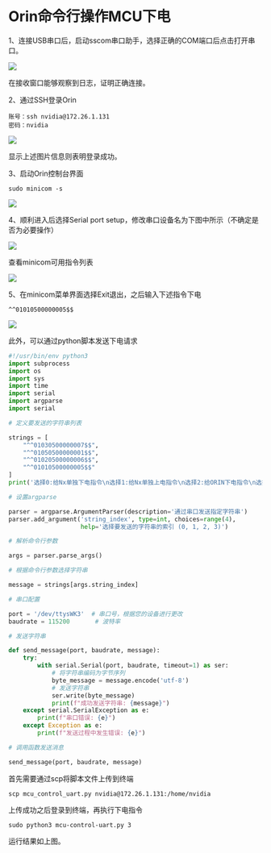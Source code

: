 # Orin命令行操作MCU下电

1、连接USB串口后，启动sscom串口助手，选择正确的COM端口后点击打开串口。

![](https://s2.loli.net/2024/07/09/eLiTjVYBIzvxuFm.png)

在接收窗口能够观察到日志，证明正确连接。

2、通过SSH登录Orin

```
账号：ssh nvidia@172.26.1.131
密码：nvidia
```

![](https://s2.loli.net/2024/07/09/nxwJRL9oPE6tijV.png)

显示上述图片信息则表明登录成功。

3、启动Orin控制台界面

```
sudo minicom -s
```

![](https://s2.loli.net/2024/07/09/syX75RYuQZPbEaL.png)

4、顺利进入后选择Serial port setup，修改串口设备名为下图中所示（不确定是否为必要操作）

![](https://s2.loli.net/2024/07/09/L8c3V7AgRObjkMv.png)

查看minicom可用指令列表

![](https://s2.loli.net/2024/07/09/7yP9TqxeLR3tsjI.png)

5、在minicom菜单界面选择Exit退出，之后输入下述指令下电

```
^^01010500000005$$
```

![](https://s2.loli.net/2024/07/09/a7GoXsQAOPe3zjJ.png)

此外，可以通过python脚本发送下电请求

```python
#!/usr/bin/env python3
import subprocess
import os
import sys
import time
import serial
import argparse
import serial

# 定义要发送的字符串列表

strings = [
    "^^01030500000007$$",
    "^^01050500000001$$",
    "^^01020500000006$$",
    "^^01010500000005$$"
]
print('选择0:给Nx单独下电指令\n选择1:给Nx单独上电指令\n选择2:给ORIN下电指令\n选择3:给MCU下电指令')

# 设置argparse

parser = argparse.ArgumentParser(description='通过串口发送指定字符串')
parser.add_argument('string_index', type=int, choices=range(4),
                    help='选择要发送的字符串的索引 (0, 1, 2, 3)')

# 解析命令行参数

args = parser.parse_args()

# 根据命令行参数选择字符串

message = strings[args.string_index]

# 串口配置

port = '/dev/ttysWK3'  # 串口号，根据您的设备进行更改
baudrate = 115200       # 波特率

# 发送字符串

def send_message(port, baudrate, message):
    try:
        with serial.Serial(port, baudrate, timeout=1) as ser:
            # 将字符串编码为字节序列
            byte_message = message.encode('utf-8')
            # 发送字符串
            ser.write(byte_message)
            print(f"成功发送字符串: {message}")
    except serial.SerialException as e:
        print(f"串口错误: {e}")
    except Exception as e:
        print(f"发送过程中发生错误: {e}")

# 调用函数发送消息

send_message(port, baudrate, message)
```

首先需要通过scp将脚本文件上传到终端

```
scp mcu_control_uart.py nvidia@172.26.1.131:/home/nvidia
```

上传成功之后登录到终端，再执行下电指令

```
sudo python3 mcu-control-uart.py 3
```

运行结果如上图。
